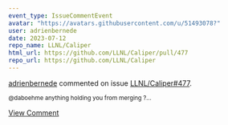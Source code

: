 ```yaml
---
event_type: IssueCommentEvent
avatar: "https://avatars.githubusercontent.com/u/51493078?"
user: adrienbernede
date: 2023-07-12
repo_name: LLNL/Caliper
html_url: https://github.com/LLNL/Caliper/pull/477
repo_url: https://github.com/LLNL/Caliper
---
```


<a href='https://github.com/adrienbernede' target='_blank'>adrienbernede</a> commented on issue <a href='https://github.com/LLNL/Caliper/pull/477' target='_blank'>LLNL/Caliper#477</a>.

<small>@daboehme anything holding you from merging ?...</small>

<a href='https://github.com/LLNL/Caliper/pull/477' target='_blank'>View Comment</a>